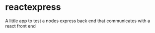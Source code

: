 # reactexpress
A little app to test a nodes express back end that communicates with a react front end 
